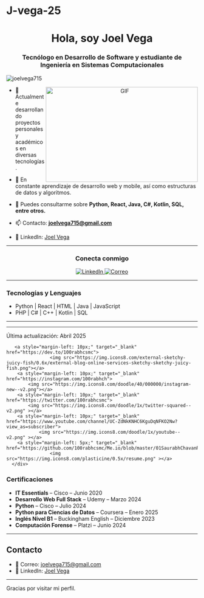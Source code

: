 # J-vega-25
<h1 align="center">Hola, soy Joel Vega</h1>
<h3 align="center">Tecnólogo en Desarrollo de Software y estudiante de Ingeniería en Sistemas Computacionales</h3>

<p align="left"> <img src="https://komarev.com/ghpvc/?username=joelvega715&label=Profile%20views&color=0e75b6&style=flat" alt="joelvega715" /> </p>

<a target="_blank" align="center">
  <img align="right" height="250" width="400" alt="GIF" src="https://media.giphy.com/media/SWoSkN6DxTszqIKEqv/giphy.gif">
</a>

- 🔭 Actualmente desarrollando proyectos personales y académicos en diversas tecnologías.

- 🌱 En constante aprendizaje de desarrollo web y mobile, así como estructuras de datos y algoritmos.

- 💬 Puedes consultarme sobre **Python, React, Java, C#, Kotlin, SQL, entre otros.**

- 📫 Contacto: **joelvega715@gmail.com**

- 🔗 LinkedIn: [Joel Vega](https://www.linkedin.com/in/joel-vega-a0506a260)

---

<h3 align="center">Conecta conmigo</h3>

<p align="center">
  <a href="https://www.linkedin.com/in/joel-vega-a0506a260" target="_blank">
    <img src="https://img.icons8.com/doodle/40/000000/linkedin--v2.png" alt="LinkedIn"/>
  </a>
  <a href="mailto:joelvega715@gmail.com" target="_blank">
    <img src="https://img.icons8.com/doodle/40/000000/email--v1.png" alt="Correo"/>
  </a>
</p>

---

### Tecnologías y Lenguajes

- Python | React | HTML | Java | JavaScript  
- PHP | C# | C++ | Kotlin | SQL

---

<!-- Puedes incluir esta sección más adelante si escribes publicaciones -->
<!--
### Publicaciones

- [Título de ejemplo](#)
-->

---


Última actualización: Abril 2025

	   <a style="margin-left: 10px;" target="_blank" href="https://dev.to/100rabhcsmc">
					<img src="https://img.icons8.com/external-sketchy-juicy-fish/0.6x/external-blog-online-services-sketchy-sketchy-juicy-fish.png"></a>
        <a style="margin-left: 10px;" target="_blank" href="https://instagram.com/100rabhch">
			<img src="https://img.icons8.com/doodle/40/000000/instagram-new--v2.png"></a>
		<a style="margin-left: 10px;" target="_blank" href="https://twitter.com/100rabhcsmc">
			<img src="https://img.icons8.com/doodle/1x/twitter-squared--v2.png" ></a>
		<a style="margin-left: 10px;" target="_blank" href="https://www.youtube.com/channel/UC-ZdNkKNHC6KguDqNFKO2Nw?view_as=subscriber">
				<img src="https://img.icons8.com/doodle/1x/youtube--v2.png" ></a>
		<a style="margin-left: 5px;" target="_blank" href="https://github.com/100rabhcsmc/Me.io/blob/master/01SaurabhChavanReactNativeResume.pdf">
					<img src="https://img.icons8.com/plasticine/0.5x/resume.png" ></a>
      </div>

</p>

### Certificaciones

- **IT Essentials** – Cisco – Junio 2020  
- **Desarrollo Web Full Stack** – Udemy – Marzo 2024  
- **Python** – Cisco – Julio 2024  
- **Python para Ciencias de Datos** – Coursera – Enero 2025  
- **Inglés Nivel B1** – Buckingham English – Diciembre 2023  
- **Computación Forense** – Platzi – Junio 2024

---


## Contacto

- 📧 Correo: joelvega715@gmail.com  
- 🔗 LinkedIn: [Joel Vega](https://www.linkedin.com/in/joel-vega-a0506a260)

---

Gracias por visitar mi perfil.
